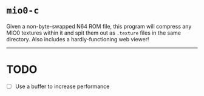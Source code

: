 # `mio0-c`
Given a non-byte-swapped N64 ROM file, this program will compress any MIO0 textures within it and spit them out as `.texture` files in the same directory. 
Also includes a hardly-functioning web viewer!

---
# TODO
- [ ] Use a buffer to increase performance
